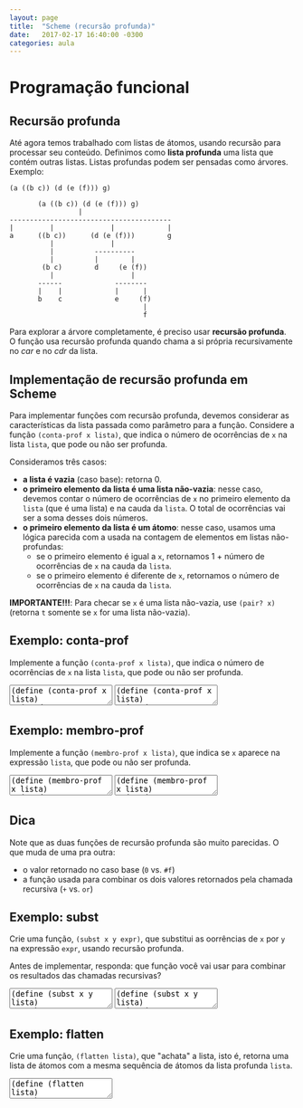 ```yaml
---
layout: page
title:  "Scheme (recursão profunda)"
date:   2017-02-17 16:40:00 -0300
categories: aula
---
```


# Programação funcional

## Recursão profunda

Até agora temos trabalhado com listas de átomos, usando recursão para processar seu conteúdo. Definimos como **lista profunda** uma lista que contém outras listas. Listas profundas podem ser pensadas como árvores. Exemplo:

<!-- https://www.cs.bham.ac.uk/research/projects/poplog/paradigms_lectures/lecture9.html -->

```
(a ((b c)) (d (e (f))) g)
```

```
       (a ((b c)) (d (e (f))) g)
                 |
----------------------------------------
|         |              |             |
a      ((b c))      (d (e (f)))        g
          |              |
          |          ----------
          |          |        |
        (b c)        d     (e (f))
          |                   |
       ------             --------
       |    |             |      |
       b    c             e     (f)
                                 |
                                 f
```

Para explorar a árvore completamente, é preciso usar **recursão profunda**. O função usa recursão profunda quando chama a si própria recursivamente no *car* e no *cdr* da lista.

## Implementação de recursão profunda em Scheme

Para implementar funções com recursão profunda, devemos considerar as características da lista passada como parâmetro para a função. Considere a função `(conta-prof x lista)`, que indica o número de ocorrências de `x` na lista `lista`, que pode ou não ser profunda.

Consideramos três casos:

- **a lista é vazia** (caso base): retorna 0.
- **o primeiro elemento da lista é uma lista não-vazia**: nesse caso, devemos contar o número de ocorrências de `x` no primeiro elemento da `lista` (que é uma lista) e na cauda da `lista`. O total de ocorrências vai ser a soma desses dois números.
- **o primeiro elemento da lista é um átomo**: nesse caso, usamos uma lógica parecida com a usada na contagem de elementos em listas não-profundas:
    - se o primeiro elemento é igual a `x`, retornamos 1 + número de ocorrências de `x` na cauda da `lista`.
    - se o primeiro elemento é diferente de `x`, retornamos o número de ocorrências de `x` na cauda da `lista`.

**IMPORTANTE!!!**: Para checar se `x` é uma lista não-vazia, use `(pair? x)` (retorna `t` somente se `x` for uma lista não-vazia).

## Exemplo: conta-prof

Implemente a função `(conta-prof x lista)`, que indica o número de ocorrências de `x` na lista `lista`, que pode ou não ser profunda.

<textarea class="code lang-scheme">
(define (conta-prof x lista)
  (cond
    ; lista vazia
    ((null? lista) ...)
    ; 1o elem é uma lista não-vazia
    ((pair? (car lista)) ...)
    ; 1o elemento é um átomo igual a x
    ((equal? x (car lista)) ...)
    ; 1o elemento é um átomo diferente de x
    (else ...)))

; testes
(teste 0 (conta-prof 'j '(c ((b a)) (d (e (c))) g)))
(teste 2 (conta-prof 'c '(c ((b a)) (d (e (c))) g)))
</textarea>

<textarea class="answer">
(define (conta-prof x lista)
  (cond
    ; lista vazia
    ((null? lista) 0)
    ; 1o elem é uma lista não-vazia
    ((pair? (car lista))
      (+ (conta-prof x (car lista))
         (conta-prof x (cdr lista))))
    ; 1o elemento é um átomo igual a x
    ((equal? x (car lista)) 
      (+ 1 (conta-prof x (cdr lista)))) 
    ; 1o elemento é um átomo diferente de x
    (else (conta-prof x (cdr lista)))))

; testes
(teste 0 (conta-prof 'j '(c ((b a)) (d (e (c))) g)))
(teste 2 (conta-prof 'c '(c ((b a)) (d (e (c))) g)))
</textarea>


## Exemplo: membro-prof

Implemente a função `(membro-prof x lista)`, que indica se `x` aparece na expressão `lista`, que pode ou não ser profunda.

<textarea class="code lang-scheme">
(define (membro-prof x lista)
  (cond
    ; lista vazia
    (... ...)
    ; 1o elem é uma lista não-vazia
    (... ...)
    ; 1o elemento é um átomo igual a x
    (... ...)
    ; 1o elemento é um átomo diferente de x
    (... ...)))

; testes
(teste #f (membro-prof 5 '(1 2 3)))
(teste #t (membro-prof 5 '(1 2 3 (4 5))))
(teste #t (membro-prof 5 '(1 2 (3 (5 4)))))
(teste #f (membro-prof '() '(1 2 3)))
(teste #t (membro-prof '() '(1 () 2 3)))
(teste #t (membro-prof '() '(())))
</textarea>

<textarea class="answer">
(define (membro-prof x lista)
  (cond
    ; nenhum átomo é membro da lista vazia
    ((null? lista) #f)
    ; 1o elemento é uma lista não-vazia
    ((pair? (car lista))
      (or (membro-prof x (car lista))
          (membro-prof x (cdr lista))))
    ; 1o elemento é um átomo
    (else
      (or (equal? (car lista) x)
          (membro-prof x (cdr lista))))))

(teste #f (membro-prof 5 '(1 2 3)))
(teste #t (membro-prof 5 '(1 2 3 (4 5))))
(teste #t (membro-prof 5 '(1 2 (3 (5 4)))))
(teste #f (membro-prof '() '(1 2 3)))
(teste #t (membro-prof '() '(1 () 2 3)))
(teste #t (membro-prof '() '(())))
</textarea>

## Dica

Note que as duas funções de recursão profunda são muito parecidas. O que muda de uma pra outra:

- o valor retornado no caso base (`0` vs. `#f`)
- a função usada para combinar os dois valores retornados pela chamada recursiva (`+` vs. `or`)

## Exemplo: subst

Crie uma função, `(subst x y expr)`, que substitui as oorrências de `x` por `y` na expressão `expr`, usando recursão profunda.

Antes de implementar, responda: que função você vai usar para combinar os resultados das chamadas recursivas? 

<textarea class="code lang-scheme">
(define (subst x y lista)
  ...)

(teste '(0 (0 3 (5 0))) (subst 1 0 '(1 (1 3 (5 1)))))
</textarea>

<textarea class="answer">
(define (subst x y lista)
  (cond
    ; lista vazia
    ((null? lista) '())
    ; 1o elemento da lista é uma lista
    ((pair? (car lista))
      (cons (subst x y (car lista)) (subst x y (cdr lista))))
    ; 1o elemento da lista é um átomo igual a x
    ((equal? (car lista) x)
      (cons y (subst x y (cdr lista))))
    ; 1o elemento da lista é um átomo diferente de x
    (else
      (cons (car lista) (subst x y (cdr lista))))))

(teste '(0 (0 3 (5 0))) (subst 1 0 '(1 (1 3 (5 1)))))
</textarea>

## Exemplo: flatten

Crie uma função, `(flatten lista)`, que "achata" a lista, isto é, retorna uma lista de átomos com a mesma sequência de átomos da lista profunda `lista`. 


<textarea class="code lang-scheme">
(define (flatten lista)
  ...)

(teste '(1 2 3 4 5 6 7) (flatten '(1 ((2 3) (4 (5)) 6) 7)))

</textarea>

<!--
Escreva uma função que remove apenas a primeira ocorrência do átomo em uma estrutura de lista profunda.

Escreva uma função que substitui todas as ocorrências do átomo old por um átomo new em uma estrutura de lista profunda.

Escreva uma função que inverte todos os elementos de uma lista genérica (versão genérica de inverte / reverse) 
-->
